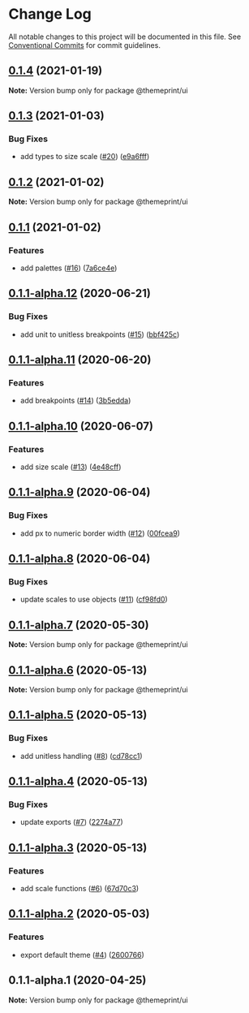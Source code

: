 # Change Log

All notable changes to this project will be documented in this file.
See [Conventional Commits](https://conventionalcommits.org) for commit guidelines.

## [0.1.4](https://github.com/themeprint/themeprint/compare/@themeprint/ui@0.1.3...@themeprint/ui@0.1.4) (2021-01-19)

**Note:** Version bump only for package @themeprint/ui





## [0.1.3](https://github.com/themeprint/themeprint/compare/@themeprint/ui@0.1.2...@themeprint/ui@0.1.3) (2021-01-03)


### Bug Fixes

* add types to size scale ([#20](https://github.com/themeprint/themeprint/issues/20)) ([e9a6fff](https://github.com/themeprint/themeprint/commit/e9a6ffff2a12cd254b237f308e69bcdd11fdba08))





## [0.1.2](https://github.com/themeprint/themeprint/compare/@themeprint/ui@0.1.1...@themeprint/ui@0.1.2) (2021-01-02)

**Note:** Version bump only for package @themeprint/ui





## [0.1.1](https://github.com/themeprint/themeprint/compare/@themeprint/ui@0.1.1-alpha.12...@themeprint/ui@0.1.1) (2021-01-02)


### Features

* add palettes ([#16](https://github.com/themeprint/themeprint/issues/16)) ([7a6ce4e](https://github.com/themeprint/themeprint/commit/7a6ce4ec5ea871d548eaeafc2a39ac15171479d7))





## [0.1.1-alpha.12](https://github.com/themeprint/themeprint/compare/@themeprint/ui@0.1.1-alpha.11...@themeprint/ui@0.1.1-alpha.12) (2020-06-21)


### Bug Fixes

* add unit to unitless breakpoints ([#15](https://github.com/themeprint/themeprint/issues/15)) ([bbf425c](https://github.com/themeprint/themeprint/commit/bbf425ccb1eb198932fae0485593ce70c950aea0))





## [0.1.1-alpha.11](https://github.com/themeprint/themeprint/compare/@themeprint/ui@0.1.1-alpha.10...@themeprint/ui@0.1.1-alpha.11) (2020-06-20)


### Features

* add breakpoints ([#14](https://github.com/themeprint/themeprint/issues/14)) ([3b5edda](https://github.com/themeprint/themeprint/commit/3b5edda77a0c7b8da45096614c698c2321a7eec8))





## [0.1.1-alpha.10](https://github.com/themeprint/themeprint/compare/@themeprint/ui@0.1.1-alpha.9...@themeprint/ui@0.1.1-alpha.10) (2020-06-07)


### Features

* add size scale ([#13](https://github.com/themeprint/themeprint/issues/13)) ([4e48cff](https://github.com/themeprint/themeprint/commit/4e48cffad3dec0c0fabf5a64c5a809eccf004160))





## [0.1.1-alpha.9](https://github.com/themeprint/themeprint/compare/@themeprint/ui@0.1.1-alpha.8...@themeprint/ui@0.1.1-alpha.9) (2020-06-04)


### Bug Fixes

* add px to numeric border width ([#12](https://github.com/themeprint/themeprint/issues/12)) ([00fcea9](https://github.com/themeprint/themeprint/commit/00fcea95f9d860037448457d3072b89bad784ccc))





## [0.1.1-alpha.8](https://github.com/themeprint/themeprint/compare/@themeprint/ui@0.1.1-alpha.7...@themeprint/ui@0.1.1-alpha.8) (2020-06-04)


### Bug Fixes

* update scales to use objects ([#11](https://github.com/themeprint/themeprint/issues/11)) ([cf98fd0](https://github.com/themeprint/themeprint/commit/cf98fd0afd9cf4c4faa7853b10e2224f9b1ef4df))





## [0.1.1-alpha.7](https://github.com/themeprint/themeprint/compare/@themeprint/ui@0.1.1-alpha.6...@themeprint/ui@0.1.1-alpha.7) (2020-05-30)

**Note:** Version bump only for package @themeprint/ui





## [0.1.1-alpha.6](https://github.com/themeprint/themeprint/compare/@themeprint/ui@0.1.1-alpha.5...@themeprint/ui@0.1.1-alpha.6) (2020-05-13)

**Note:** Version bump only for package @themeprint/ui





## [0.1.1-alpha.5](https://github.com/themeprint/themeprint/compare/@themeprint/ui@0.1.1-alpha.4...@themeprint/ui@0.1.1-alpha.5) (2020-05-13)


### Bug Fixes

* add unitless handling ([#8](https://github.com/themeprint/themeprint/issues/8)) ([cd78cc1](https://github.com/themeprint/themeprint/commit/cd78cc12498dc5bd3a5eb0c5e4ec9183d547fe3e))





## [0.1.1-alpha.4](https://github.com/themeprint/themeprint/compare/@themeprint/ui@0.1.1-alpha.3...@themeprint/ui@0.1.1-alpha.4) (2020-05-13)


### Bug Fixes

* update exports ([#7](https://github.com/themeprint/themeprint/issues/7)) ([2274a77](https://github.com/themeprint/themeprint/commit/2274a7744fb9b00fc3ca09202c1c8c0c5bfbf20f))





## [0.1.1-alpha.3](https://github.com/themeprint/themeprint/compare/@themeprint/ui@0.1.1-alpha.2...@themeprint/ui@0.1.1-alpha.3) (2020-05-13)


### Features

* add scale functions ([#6](https://github.com/themeprint/themeprint/issues/6)) ([67d70c3](https://github.com/themeprint/themeprint/commit/67d70c3e4f45ed8484ea0170113dbdc5692afb96))





## [0.1.1-alpha.2](https://github.com/themeprint/themeprint/compare/@themeprint/ui@0.1.1-alpha.1...@themeprint/ui@0.1.1-alpha.2) (2020-05-03)


### Features

* export default theme ([#4](https://github.com/themeprint/themeprint/issues/4)) ([2600766](https://github.com/themeprint/themeprint/commit/26007665d5e57fb7b77ae97cfa1f1e2dc9cba018))





## 0.1.1-alpha.1 (2020-04-25)

**Note:** Version bump only for package @themeprint/ui
